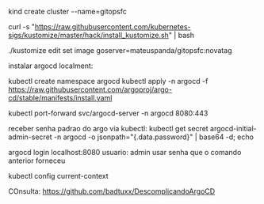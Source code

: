 kind create cluster --name=gitopsfc

curl -s "https://raw.githubusercontent.com/kubernetes-sigs/kustomize/master/hack/install_kustomize.sh"  | bash

./kustomize edit set image goserver=mateuspanda/gitopsfc:novatag


instalar argocd localment:

kubectl create namespace argocd
kubectl apply -n argocd -f https://raw.githubusercontent.com/argoproj/argo-cd/stable/manifests/install.yaml

kubectl port-forward svc/argocd-server -n argocd 8080:443

receber senha padrao do argo via kubectl:
kubectl get secret argocd-initial-admin-secret -n argocd -o jsonpath="{.data.password}" | base64 -d; echo

argocd login localhost:8080
usuario: admin
usar senha que o comando anterior forneceu

kubectl config current-context


COnsulta: https://github.com/badtuxx/DescomplicandoArgoCD
